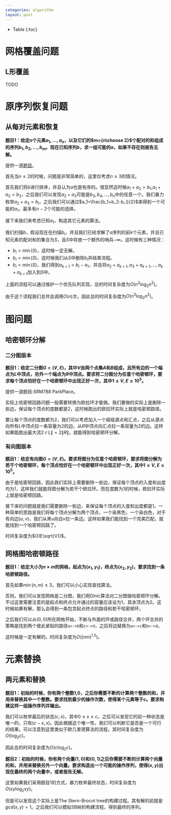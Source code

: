 ```yaml
---
categories: algorithm
layout: post
---
```


- Table
{:toc}

# 网格覆盖问题

## L形覆盖

TODO

# 原序列恢复问题

## 从每对元素和恢复

**题目1：给定$n$个元素$a_1,\ldots,a_n$，以及它们的$m={n\choose 2}$个配对的和组成的序列$b_1,b_2,\ldots,b_m$。现在已知序列$b$，求一组可能的$a$，如果不存在则报告无解。**

提供一道[题目](https://cses.fi/problemset/task/2414)。

首先当$n\leq 2$的时候，问题是非常简单的，这里仅考虑$n\geq 3$的情况。

首先我们将$b$进行排序，并且认为$a$也是有序的。很显然这时候$a_1+a_2=b_1$,$a_1+a_3=b_2$，之后我们可以发现$a_2+a_3$可能是$b_3,b_4,\ldots,b_n$中的任意一个。我们暴力枚举$a_2+a_3=b_i$，之后我们可以通过$a_1=\frac{b_1+b_2-b_i}{2}$来得到一个可能的$a_1$，最多有$n-2$个可能的选择。

接下来我们来考虑已知$a_1$，构造其它元素的算法。

我们扫描$b$，假设现在在扫描$b_i$，并且我们已经求解了$a$序列的前$k$个元素，并且已知元素的配对和的集合为$S$，且$S$中存放一个额外的哨兵$-\infty$。这时候有三种情况：

- $b_i\gt \min(S)$，这时候一定无解。
- $b_i=\min(S)$，这时候我们从$S$中删除$b_i$并结束流程。
- $b_i\lt \min(S)$，我们得到$a_{k+1}=b_i-a_1$，并且将$a_2+a_{k+1},a_3+a_{k+1},\ldots,a_k+a_{k+1}$加入到$S$中。

上面的流程可以通过维护一个优先队列实现，总的时间复杂度为$O(n^2\log_2n^2)$。

由于这个流程我们总共会调用$O(n)$次，因此总的时间复杂度为$O(n^3\log_2n^2)$。

# 图问题

## 哈密顿环分解

### 二分图版本

**题目1：给定二分图$G=(V,E)$，其中$V$由两个点集$A$和$B$组成，且所有边的一个端点为$L$中顶点，另外一个端点为$R$中顶点。要求将二分图分为任意个哈密顿环，要求每个顶点恰好在一个哈密顿环中出现正好一次，其中$1\leq V,E\leq 10^5$。**

提供一道题目:SRM788 ParkPlace。

实际上哈密顿回路问题一般需要转换为欧拉环才能做。我们要做的实际上是删除一些边，保证每个顶点的度数都是$2$，这时候跑出的欧拉环实际上就是哈密顿路径。

要让每个顶点的度数都为$2$，我们可以考虑加入一个超级源点和汇点，之后从源点向所有$L$中顶点拉一条容量为$2$的边，从$R$中顶点向汇点拉一条容量为$2$的边。这样如果能跑出最大流$2\|L\|=2\|R\|$，就能得到哈密顿环分解。

### 有向图版本

**题目1：给定有向图$G=(V,E)$。要求将图分为任意个哈密顿环，要求将图分解为若干个哈密顿环，每个顶点恰好在一个哈密顿环中出现正好一次，其中$1\leq V,E\leq 10^5$。**

由于是哈密顿回路，因此我们实际上需要删除一些边，保证每个顶点的入度和出度均为$1$，这样我们就能将图分解为若干个欧拉环。而在度数为$1$的时候，欧拉环实际上就是哈密顿回路。

接下来的问题就是我们需要删除一些边，来保证每个顶点的入度和出度都是$1$。一种简单的思路是我们将每个顶点分解为两个顶点，一个染黑色，一个染白色，对于有向边$(u,v)$，我们从黑$u$向白$v$拉一条边。这样如果我们能找到一个完美匹配，就能找到一个哈密顿回路了。

时间复杂度为$O(E\sqrt{V})$。

## 网格图哈密顿路径

**题目1：给定大小为$n\times m$的网格，起点为$(x_1,y_1)$，终点为$(x_2,y_2)$，要求找到一条哈密顿路径。**

首先如果$\min(n,m)\leq 3$，我们可以小心实现查找算法。

否则，我们可以发现网格是二分图，我们用Dinic算法对二分图做哈密顿环分解。不过这里需要注意的是起点和终点允许通过的容量应该设为$1$，其余顶点为$2$。这时候如果有解，那么会得到一条包含起点终点的路径和若干哈密顿环。

之后我们可以从$(0,0)$所在网格开始，不断与外面的环或路径合并，两个环合并的策略是找到两个彼此紧贴的路径`a<->b`和`c<->d`，之后将边替换为`a<->c`和`b<->d`。

这时候是一定有解的。时间复杂度为$O((nm)^{1.5})$。

# 元素替换

## 两元素和替换

**题目1：初始的时候，你有两个整数$1$,$0$，之后你需要不断的计算两个整数的和，并用来替换其中一个整数。要求找到最少的操作次数，使得某个元素等于$c$。要求构建这样一组操作序列并输出。**

我们可以枚举最后的状态$(c,x)$，其中$0\leq x\leq c$。之后可以发现它的前一种状态是唯一的，只有$(c-x,x)$。因此根据这个唯一性，我们可以判断它是否是一个可行的结果。可以注意到这里类似于欧几里德算法的流程，其时间复杂度为$O(\log_2c)$。

因此总的时间复杂度为$O(c\log_2c)$。

**题目2：初始的时候，你有两个向量$(1,0)$和$(0,1)$之后你需要不断的计算两个向量的和，并用来替换另外一个向量。要求构造出一个可能的操作序列，使得$(x,y)$出现在最终的两个向量中，或者报告无解。**

这里如果我们采用题目1的方式，暴力枚举最终状态，时间复杂度为$O(xy\log_2xy)$。

但是可以发现这个实际上是The Stern-Brocot tree的构建过程。其有解的前提是$gcd(x,y)=1$。之后我们可以模拟SB树的构建流程，得到最终的序列。